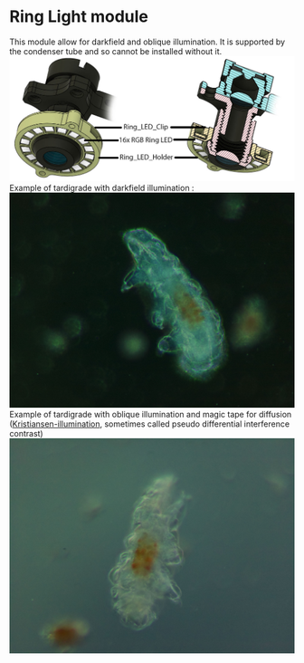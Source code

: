 # Ring Light module

This module allow for darkfield and oblique illumination.
It is supported by the condenser tube and so cannot be installed without it.
![Ring led](img/ring_led.jpg)
Example of tardigrade with darkfield illumination :
![Tardigrade in darkfield](img/DarkField.jpg)
Example of tardigrade with oblique illumination and magic tape for diffusion ([Kristiansen-illumination](https://fr.scribd.com/document/645579945/Kristiansen-illuminationhttps:/), sometimes called pseudo differential interference contrast)
![Tardigrade in pseudoDIC](img/PseudoDIC.jpg)
